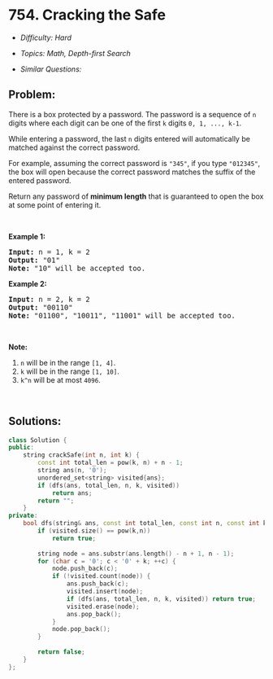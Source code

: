 # 754. Cracking the Safe

* *Difficulty: Hard*

* *Topics: Math, Depth-first Search*

* *Similar Questions:*

## Problem:

<p>There is a box protected by a password. The password is a sequence of&nbsp;<code>n</code> digits&nbsp;where each digit can be one of the first <code>k</code> digits <code>0, 1, ..., k-1</code>.</p>

<p>While entering a password,&nbsp;the last <code>n</code> digits entered will automatically be matched against the correct password.</p>

<p>For example, assuming the correct password is <code>&quot;345&quot;</code>,&nbsp;if you type <code>&quot;012345&quot;</code>, the box will open because the correct password matches the suffix of the entered password.</p>

<p>Return any password of <strong>minimum length</strong> that is guaranteed to open the box at some point of entering it.</p>

<p>&nbsp;</p>

<p><b>Example 1:</b></p>

<pre>
<b>Input:</b> n = 1, k = 2
<b>Output:</b> &quot;01&quot;
<b>Note:</b> &quot;10&quot; will be accepted too.
</pre>

<p><b>Example 2:</b></p>

<pre>
<b>Input:</b> n = 2, k = 2
<b>Output:</b> &quot;00110&quot;
<b>Note:</b> &quot;01100&quot;, &quot;10011&quot;, &quot;11001&quot; will be accepted too.
</pre>

<p>&nbsp;</p>

<p><b>Note:</b></p>

<ol>
	<li><code>n</code> will be in the range <code>[1, 4]</code>.</li>
	<li><code>k</code> will be in the range <code>[1, 10]</code>.</li>
	<li><code>k^n</code> will be at most <code>4096</code>.</li>
</ol>

<p>&nbsp;</p>

## Solutions:

```c++
class Solution {
public:
    string crackSafe(int n, int k) {
        const int total_len = pow(k, n) + n - 1;
        string ans(n, '0');
        unordered_set<string> visited{ans};
        if (dfs(ans, total_len, n, k, visited))
            return ans;
        return "";
    }
private:
    bool dfs(string& ans, const int total_len, const int n, const int k, unordered_set<string>& visited) { // return bool
        if (visited.size() == pow(k,n))
            return true;
        
        string node = ans.substr(ans.length() - n + 1, n - 1);
        for (char c = '0'; c < '0' + k; ++c) {
            node.push_back(c);
            if (!visited.count(node)) {
                ans.push_back(c);
                visited.insert(node);
                if (dfs(ans, total_len, n, k, visited)) return true;
                visited.erase(node);
                ans.pop_back();
            }
            node.pop_back();
        }
        
        return false;
    }
};
```
